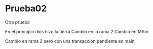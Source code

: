 # Prueba02
Otra prueba

En el principio dios hizo la tierra
Cambio en la rama 2
Cambio en MAin

Cambio en rama 2 pero con una transaccion pendiente en main

